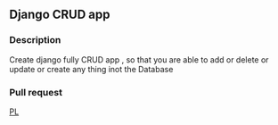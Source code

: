 ## Django CRUD app

### Description
Create django fully CRUD app , so that you are able to add or delete or update or create any thing inot the Database


### Pull request
[PL]()